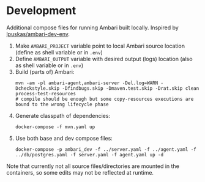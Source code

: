 # Development

Additional compose files for running Ambari built locally.  Inspired by [lpuskas/ambari-dev-env](https://github.com/lpuskas/ambari-dev-env).

 1. Make `AMBARI_PROJECT` variable point to local Ambari source location (define as shell variable or in `.env`)
 2. Define `AMBARI_OUTPUT` variable with desired output (logs) location (also as shell variable or in `.env`)
 3. Build (parts of) Ambari:
    ```
    mvn -am -pl ambari-agent,ambari-server -Del.log=WARN -Dcheckstyle.skip -Dfindbugs.skip -Dmaven.test.skip -Drat.skip clean process-test-resources
    # compile should be enough but some copy-resources executions are bound to the wrong lifecycle phase
    ```
 4. Generate classpath of dependencies:
    ```
    docker-compose -f mvn.yaml up
    ```
 5. Use both base and dev compose files:
    ```
    docker-compose -p ambari_dev -f ../server.yaml -f ../agent.yaml -f ../db/postgres.yaml -f server.yaml -f agent.yaml up -d
    ```

Note that currently not all source files/directories are mounted in the containers, so some edits may not be reflected at runtime.
